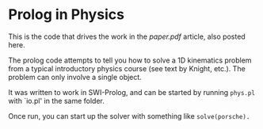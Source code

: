 # Prolog in Physics

This is the code that drives the work in the *paper.pdf* article, also posted here.

The prolog code attempts to tell you how to solve a 1D
kinematics problem from a typical introductory physics
course (see text by Knight, etc.).  The problem can only
involve a single object.

It was written to work in SWI-Prolog, and can be started
by running `phys.pl` with `io.pl' in the same folder.

Once run, you can start up the solver with something like `solve(porsche).` 
